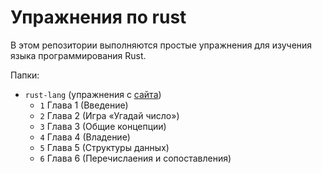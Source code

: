 # Упражнения по rust

В этом репозитории выполняются простые упражнения для изучения языка
программирования Rust.

Папки:

- `rust-lang` (упражнения с [сайта](https://doc.rust-lang.ru/book/))
	- `1` Глава 1 (Введение)
	- `2` Глава 2 (Игра «Угадай число»)
	- `3` Глава 3 (Общие концепции)
	- `4` Глава 4 (Владение)
	- `5` Глава 5 (Структуры данных)
	- `6` Глава 6 (Перечислаения и сопоставления)
